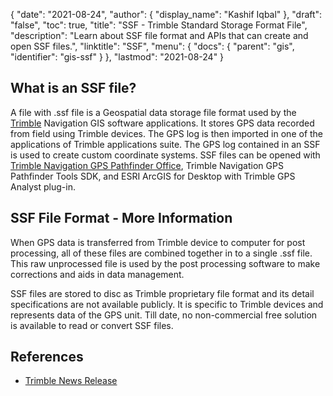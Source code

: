 {
  "date": "2021-08-24",
  "author": {
    "display_name": "Kashif Iqbal"
  },
  "draft": "false",
  "toc": true,
  "title": "SSF - Trimble Standard Storage Format File",
  "description": "Learn about SSF file format and APIs that can create and open SSF files.",
  "linktitle": "SSF",
  "menu": {
    "docs": {
      "parent": "gis",
      "identifier": "gis-ssf"
    }
  },
  "lastmod": "2021-08-24"
}

## What is an SSF file?

A file with .ssf file is a Geospatial data storage file format used by the [Trimble](https://www.trimble.com) Navigation GIS software applications. It stores GPS data recorded from field using Trimble devices. The GPS log is then imported in one of the applications of Trimble applications suite. The GPS log contained in an SSF is used to create custom coordinate systems. SSF files can be opened with [Trimble Navigation GPS Pathfinder Office](https://geospatial.trimble.com/en/products/software/office-software), Trimble Navigation GPS Pathfinder Tools SDK, and ESRI ArcGIS for Desktop with Trimble GPS Analyst plug-in.

## SSF File Format - More Information

When GPS data is transferred from Trimble device to computer for post processing, all of these files are combined together in to a single .ssf file. This raw unprocessed file is used by the post processing software to make corrections and aids in data management.

SSF files are stored to disc as Trimble proprietary file format and its detail specifications are not available publicly. It is specific to Trimble devices and represents data of the GPS unit. Till date, no non-commercial free solution is available to read or convert SSF files.

## References

* [Trimble News Release](https://www.trimble.com/news/release.aspx?id=050510b)

